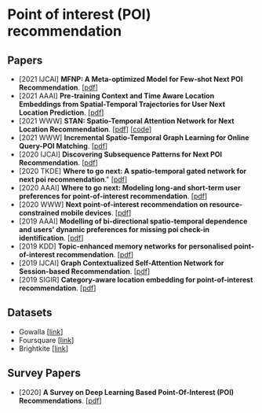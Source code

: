 # Point of interest (POI) recommendation
## Papers 
- [2021 IJCAI] **MFNP: A Meta-optimized Model for Few-shot Next POI Recommendation**. [[pdf](https://www.ijcai.org/proceedings/2021/0415.pdf)]
- [2021 AAAI] **Pre-training Context and Time Aware Location Embeddings from Spatial-Temporal Trajectories for User Next Location Prediction**. [[pdf](https://www.aaai.org/AAAI21Papers/AAAI-1611.LinY.pdf)]
- [2021 WWW] **STAN: Spatio-Temporal Attention Network for Next Location Recommendation**. [[pdf](https://dl.acm.org/doi/pdf/10.1145/3442381.3449998)] [[code](https://github.com/yingtaoluo/Spatial-Temporal-Attention-Network-for-POI-Recommendation)]
- [2021 WWW] **Incremental Spatio-Temporal Graph Learning for Online Query-POI Matching**. [[pdf](https://dl.acm.org/doi/pdf/10.1145/3442381.3449810)]
- [2020 IJCAI] **Discovering Subsequence Patterns for Next POI Recommendation**. [[pdf](https://www.ijcai.org/Proceedings/2020/0445.pdf)]
- [2020 TKDE] **Where to go next: A spatio-temporal gated network for next poi recommendation**." [[pdf](https://ieeexplore.ieee.org/stamp/stamp.jsp?tp=&arnumber=9133505)]
- [2020 AAAI] **Where to go next: Modeling long-and short-term user preferences for point-of-interest recommendation**. [[pdf](https://ojs.aaai.org/index.php/AAAI/article/download/5353/5209)]
- [2020 WWW] **Next point-of-interest recommendation on resource-constrained mobile devices**. [[pdf](https://dl.acm.org/doi/pdf/10.1145/3366423.3380170)]
- [2019 AAAI] **Modelling of bi-directional spatio-temporal dependence and users’ dynamic preferences for missing poi check-in identification**. [[pdf](https://ojs.aaai.org/index.php/AAAI/article/view/4486)]
- [2019 KDD] **Topic-enhanced memory networks for personalised point-of-interest recommendation**. [[pdf](https://dl.acm.org/doi/pdf/10.1145/3292500.3330781)]
- [2019 IJCAI] **Graph Contextualized Self-Attention Network for Session-based Recommendation**. [[pdf](https://www.ijcai.org/proceedings/2019/0547.pdf)]
- [2019 SIGIR] **Category-aware location embedding for point-of-interest recommendation**. [[pdf](https://dl.acm.org/doi/pdf/10.1145/3341981.3344240)]

## Datasets
- Gowalla [[link](http://snap.stanford.edu/data/loc-gowalla.html)] 
- Foursquare [[link](https://sites.google.com/site/yangdingqi/home/foursquare-dataset)]
- Brightkite [[link](http://snap.stanford.edu/data/loc-brightkite.html)] 

## Survey Papers

- [2020] **A Survey on Deep Learning Based Point-Of-Interest (POI) Recommendations**. [[pdf](https://arxiv.org/abs/2011.10187)] 
